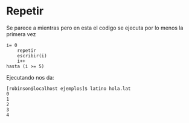# Repetir

Se parece a mientras pero en esta el codigo se ejecuta por lo menos la primera vez

```
i= 0
	repetir
	escribir(i)
	i++
hasta (i >= 5) 
```

Ejecutando nos da:

```
[robinson@localhost ejemplos]$ latino hola.lat 
0
1
2
3
4

```



